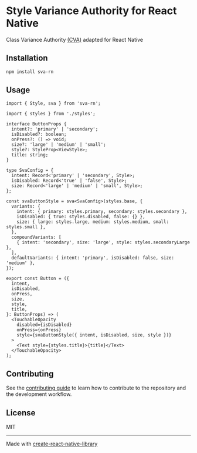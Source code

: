 # Style Variance Authority for React Native

Class Variance Authority [(CVA)](https://cva.style/docs) adapted for React Native

## Installation

```sh
npm install sva-rn
```

## Usage

```tsx
import { Style, sva } from 'sva-rn';

import { styles } from './styles';

interface ButtonProps {
  intent?: 'primary' | 'secondary';
  isDisabled?: boolean;
  onPress?: () => void;
  size?: 'large' | 'medium' | 'small';
  style?: StyleProp<ViewStyle>;
  title: string;
}

type SvaConfig = {
  intent: Record<'primary' | 'secondary', Style>;
  isDisabled: Record<'true' | 'false', Style>;
  size: Record<'large' | 'medium' | 'small', Style>;
};

const svaButtonStyle = sva<SvaConfig>(styles.base, {
  variants: {
    intent: { primary: styles.primary, secondary: styles.secondary },
    isDisabled: { true: styles.disabled, false: {} },
    size: { large: styles.large, medium: styles.medium, small: styles.small },
  },
  compoundVariants: [
    { intent: 'secondary', size: 'large', style: styles.secondaryLarge },
  ],
  defaultVariants: { intent: 'primary', isDisabled: false, size: 'medium' },
});

export const Button = ({
  intent,
  isDisabled,
  onPress,
  size,
  style,
  title,
}: ButtonProps) => (
  <TouchableOpacity
    disabled={isDisabled}
    onPress={onPress}
    style={svaButtonStyle({ intent, isDisabled, size, style })}
  >
    <Text style={styles.title}>{title}</Text>
  </TouchableOpacity>
);
```

## Contributing

See the [contributing guide](CONTRIBUTING.md) to learn how to contribute to the repository and the development workflow.

## License

MIT

---

Made with [create-react-native-library](https://github.com/callstack/react-native-builder-bob)
